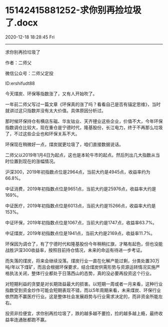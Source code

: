 # 15142415881252-求你别再捡垃圾了.docx

2020-12-18 18:28:45 Fri

----

求你别再捡垃圾了

作者：二师父

微信公众号：二师父定投

ID:ershifudt88

今天煤炭、环保等指数涨了，又有人开始吹了。

一年前二师父写过一篇文章《环保真的涨了吗？看看自己是否有锚定思维》，当时就讲过这只指数并没有太大价值。具体原因分析过。

那时候环保持仓有横店东磁、华友钴业、天齐锂业这些企业，价值不大，今年环保指数调仓比较大，现在重仓是宁德时代，隆基股份，长江电力，终于不再那么垃圾了，不过这些企业也和环保关系不大。

环保现在稍微好一点，煤炭就更垃圾了，咱们直接数据说话。

二师父以2019年1月4日为起点，这也是本轮牛市的起点。然后列出几大指数从当时位置到现在的涨幅情况。

沪深300，2019年初指数点位是2964点，当前大约是4945点，收益率约为66\.8%。

中证消费，2019年初指数点位是9651点，当前大约是25976点，收益率大约是169%。

中证医疗，2019年初指数点位是6013点，当前大约是15266点，收益率大约是153%。

中证环保，2019年初指数点位是1067点，当前大约是1747点，收益率63\.7%。

中证煤炭，2019年初指数点位是1941点，当前大约是2169点，收益率11\.7%。

环保因为调仓了，有了宁德时代和隆基股份今年稍稍扛旗，才略有起色，但也没能战胜沪深300收益率，按照目前持仓情况，未来的命运有待进一步考证。

而失落的煤炭，将来会继续没落。煤炭行业一直在化解产能过剩，分类处置30万吨/年以下煤矿，而且会根据环保要求，结合煤炭供需形势与资源运转情况实施严格执法关闭，整体行业都处于日落西山的态势，真的没必要再投资这个行业。

对短期利益的贪婪是对长期效益最大的损害。以短期一周或者一月来看，这种行业指数受到资金炒作可能会短期表现不错，而以5年周期来看，未来煤炭、环保行业依然跑不赢医疗行业。这是整体社会发展趋势与行业需求决定的，而非资金所能左右。

投资非捡便宜，求你别再捡垃圾了，跌的越多越不要捡，捡的越多越上瘾，最终收益率连通胀都跑不赢。

